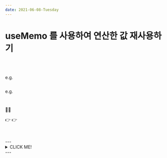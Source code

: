 ```yaml
---
date: 2021-06-08-Tuesday 
---
```


# useMemo 를 사용하여 연산한 값 재사용하기

> 


<br>
<br>


> 


e.g.
```javascript
```
e.g.
```javascript
```

<div style="padding-left: px;">
	<img src="" alt="" style="width: px;" />	
</div>

<div style="padding-left: px;">
	<img src="" alt="" style="width: px;" />	
</div>

📌😉

👉
👉

<br>
<br>
---
<details>
	<summary>CLICK ME!</summary>

- cf. 
	- https://react.vlpt.us/basic/15-array-modify.html
	- https://xiubindev.tistory.com/99

	
</details>
---





	